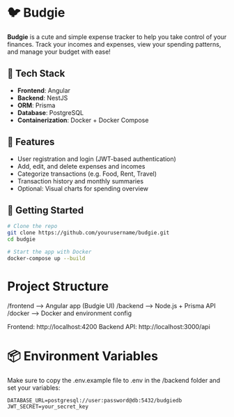 # 🐦 Budgie

**Budgie** is a cute and simple expense tracker to help you take control of your finances. Track your incomes and expenses, view your spending patterns, and manage your budget with ease!

## 🔧 Tech Stack

- **Frontend**: Angular
- **Backend**: NestJS
- **ORM**: Prisma
- **Database**: PostgreSQL
- **Containerization**: Docker + Docker Compose

## 🌟 Features

- User registration and login (JWT-based authentication)
- Add, edit, and delete expenses and incomes
- Categorize transactions (e.g. Food, Rent, Travel)
- Transaction history and monthly summaries
- Optional: Visual charts for spending overview

## 🚀 Getting Started

```bash
# Clone the repo
git clone https://github.com/yourusername/budgie.git
cd budgie

# Start the app with Docker
docker-compose up --build
```



# Project Structure
/frontend     --> Angular app (Budgie UI)
/backend      --> Node.js + Prisma API
/docker       --> Docker and environment config

Frontend: http://localhost:4200
Backend API: http://localhost:3000/api

# 📦 Environment Variables
Make sure to copy the .env.example file to .env in the /backend folder and set your variables:

```
DATABASE_URL=postgresql://user:password@db:5432/budgiedb
JWT_SECRET=your_secret_key
```

